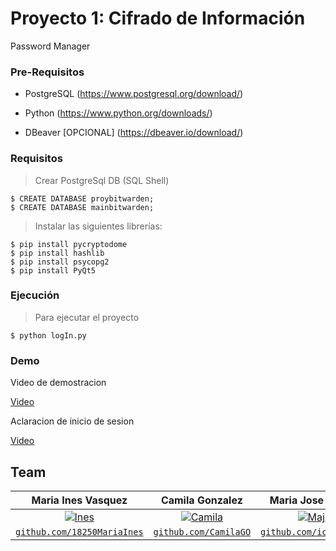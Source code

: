 # Proyecto 1: Cifrado de Información

Password Manager 

### Pre-Requisitos
- PostgreSQL (https://www.postgresql.org/download/)

- Python (https://www.python.org/downloads/)

- DBeaver [OPCIONAL] (https://dbeaver.io/download/)

### Requisitos

> Crear PostgreSql DB (SQL Shell)

``` shell
$ CREATE DATABASE proybitwarden;
$ CREATE DATABASE mainbitwarden;
```

> Instalar las siguientes librerías:

``` shell
$ pip install pycryptodome
$ pip install hashlib
$ pip install psycopg2
$ pip install PyQt5 
```

### Ejecución
> Para ejecutar el proyecto

```shell
$ python logIn.py
```

### Demo

Video de demostracion

[Video](https://youtu.be/AtSPUK2T4lk)

Aclaracion de inicio de sesion

[Video](https://youtu.be/WQH-GRfzzSo)


## Team


| Maria Ines Vasquez | Camila Gonzalez | Maria Jose Castro | Diana de Leon | 
| :---: |:---:| :---:|:---:|
| [![Ines](https://avatars1.githubusercontent.com/u/35271285?s=400&u=9a19bb36e7c63cae0cd06f4036edce52439567d1&v=4)](https://github.com/18250MariaInes)    | [![Camila](https://avatars1.githubusercontent.com/u/35585500?s=400&u=eed198781e208e628be4ab10461c1f4008cedb44&v=4)](https://github.com/CamilaGO) | [![Majo](https://avatars0.githubusercontent.com/u/42973036?s=400&u=5ef4281a74a68dbeed54b1acec649b88bed06a5d&v=4)](https://github.com/iconicmajo)  | [![Diana](https://avatars3.githubusercontent.com/u/35496688?s=400&u=0c1d5e9002fdbe49590e935fc5c926ea58c94740&v=4)](https://github.com/dianaxime)  |
| <a href="https://github.com/18250MariaInes" target="_blank">`github.com/18250MariaInes`</a> | <a href="https://github.com/CamilaGO" target="_blank">`github.com/CamilaGO`</a> | <a href="https://github.com/iconicmajo" target="_blank">`github.com/iconicmajo`</a> | <a href="https://github.com/dianaxime" target="_blank">`github.com/dianaxime`</a> |
